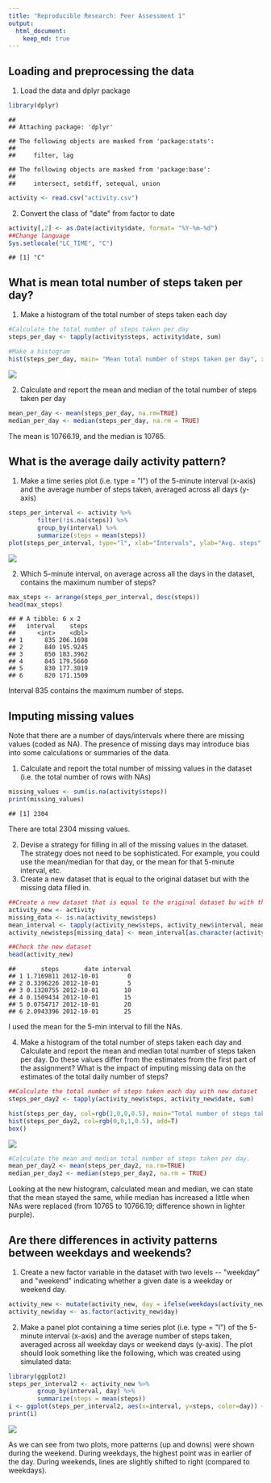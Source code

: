 ```yaml
---
title: "Reproducible Research: Peer Assessment 1"
output: 
  html_document:
    keep_md: true
---
```



## Loading and preprocessing the data
1. Load the data and dplyr package

```r
library(dplyr)
```

```
## 
## Attaching package: 'dplyr'
```

```
## The following objects are masked from 'package:stats':
## 
##     filter, lag
```

```
## The following objects are masked from 'package:base':
## 
##     intersect, setdiff, setequal, union
```

```r
activity <- read.csv("activity.csv")
```
2. Convert the class of "date" from factor to date

```r
activity[,2] <- as.Date(activity$date, format= "%Y-%m-%d")
##Change language
Sys.setlocale("LC_TIME", "C")
```

```
## [1] "C"
```


## What is mean total number of steps taken per day?
1. Make a histogram of the total number of steps taken each day

```r
#Calculate the total number of steps taken per day 
steps_per_day <- tapply(activity$steps, activity$date, sum)

#Make a histogram
hist(steps_per_day, main= "Mean total number of steps taken per day", xlab= "Steps/day", col="red")
```

![](PA1_template_files/figure-html/unnamed-chunk-3-1.png)<!-- -->

2. Calculate and report the mean and median of the total number of steps taken per day

```r
mean_per_day <- mean(steps_per_day, na.rm=TRUE)
median_per_day <- median(steps_per_day, na.rm = TRUE)
```
The mean is 10766.19, and the median is 10765.

## What is the average daily activity pattern?
1. Make a time series plot (i.e. type = "l") of the 5-minute interval (x-axis) and the average number of steps taken, averaged across all days (y-axis)

```r
steps_per_interval <- activity %>%
        filter(!is.na(steps)) %>%
        group_by(interval) %>%
        summarize(steps = mean(steps))
plot(steps_per_interval, type="l", xlab="Intervals", ylab="Avg. steps", main="Average Daily Activity Pattern")
```

![](PA1_template_files/figure-html/unnamed-chunk-5-1.png)<!-- -->

2. Which 5-minute interval, on average across all the days in the dataset, contains the maximum number of steps? 

```r
max_steps <- arrange(steps_per_interval, desc(steps))
head(max_steps)
```

```
## # A tibble: 6 x 2
##   interval    steps
##      <int>    <dbl>
## 1      835 206.1698
## 2      840 195.9245
## 3      850 183.3962
## 4      845 179.5660
## 5      830 177.3019
## 6      820 171.1509
```
Interval 835 contains the maximum number of steps. 

## Imputing missing values
Note that there are a number of days/intervals where there are missing values (coded as NA). The presence of missing days may introduce bias into some calculations or summaries of the data.

1. Calculate and report the total number of missing values in the dataset (i.e. the total number of rows with NAs)

```r
missing_values <- sum(is.na(activity$steps))
print(missing_values)
```

```
## [1] 2304
```
There are total 2304 missing values. 

2. Devise a strategy for filling in all of the missing values in the dataset. The strategy does not need to be sophisticated. For example, you could use the mean/median for that day, or the mean for that 5-minute interval, etc.
3. Create a new dataset that is equal to the original dataset but with the missing data filled in.

```r
##Create a new dataset that is equal to the original dataset bu with the missing data filled in
activity_new <- activity
missing_data <- is.na(activity_new$steps)
mean_interval <- tapply(activity_new$steps, activity_new$interval, mean, na.rm=TRUE)
activity_new$steps[missing_data] <- mean_interval[as.character(activity_new$interval[missing_data])]

##Check the new dataset
head(activity_new)
```

```
##       steps       date interval
## 1 1.7169811 2012-10-01        0
## 2 0.3396226 2012-10-01        5
## 3 0.1320755 2012-10-01       10
## 4 0.1509434 2012-10-01       15
## 5 0.0754717 2012-10-01       20
## 6 2.0943396 2012-10-01       25
```
I used the mean for the 5-min interval to fill the NAs. 

4. Make a histogram of the total number of steps taken each day and Calculate and report the mean and median total number of steps taken per day. Do these values differ from the estimates from the first part of the assignment? What is the impact of imputing missing data on the estimates of the total daily number of steps?

```r
##Calculate the total number of steps taken each day with new dataset
steps_per_day2 <- tapply(activity_new$steps, activity_new$date, sum)

hist(steps_per_day, col=rgb(1,0,0,0.5), main="Total number of steps taken each day", xlab="steps/day")
hist(steps_per_day2, col=rgb(0,0,1,0.5), add=T)
box()
```

![](PA1_template_files/figure-html/unnamed-chunk-9-1.png)<!-- -->

```r
#Calculate the mean and median total number of steps taken per day.
mean_per_day2 <- mean(steps_per_day2, na.rm=TRUE)
median_per_day2 <- median(steps_per_day2, na.rm = TRUE)
```
Looking at the new histogram, calculated mean and median, we can state that the mean stayed the same, while median has increased a little when NAs were replaced (from 10765 to 10766.19; difference shown in lighter purple).

## Are there differences in activity patterns between weekdays and weekends?
1. Create a new factor variable in the dataset with two levels -- "weekday" and "weekend" indicating whether a given date is a weekday or weekend day.

```r
activity_new <- mutate(activity_new, day = ifelse(weekdays(activity_new$date) == c("Saturday", "Sunday"), "Weekend", "Weekday"))
activity_new$day <- as.factor(activity_new$day)
```

2. Make a panel plot containing a time series plot (i.e. type = "l") of the 5-minute interval (x-axis) and the average number of steps taken, averaged across all weekday days or weekend days (y-axis). The plot should look something like the following, which was created using simulated data:

```r
library(ggplot2)
steps_per_interval2 <- activity_new %>%
        group_by(interval, day) %>%
        summarize(steps = mean(steps))
i <- ggplot(steps_per_interval2, aes(x=interval, y=steps, color=day)) + geom_line() + facet_wrap(~day, ncol = 1, nrow=2)
print(i)
```

![](PA1_template_files/figure-html/unnamed-chunk-11-1.png)<!-- -->

As we can see from two plots, more patterns (up and downs) were shown during the weekend. During weekdays, the highest point was in earlier of the day. During weekends, lines are slightly shifted to right (compared to weekdays).  
